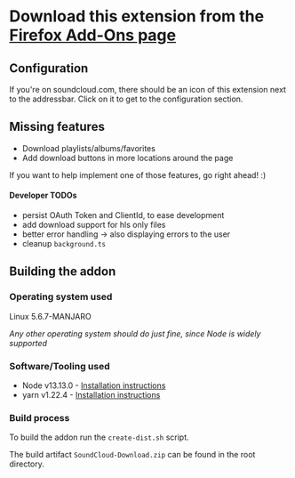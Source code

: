 # Download this extension from the [Firefox Add-Ons page](https://addons.mozilla.org/firefox/addon/soundcloud-dl)

## Configuration

If you're on soundcloud.com, there should be an icon of this extension next to the addressbar. Click on it to get to the configuration section.

## Missing features

- Download playlists/albums/favorites
- Add download buttons in more locations around the page

If you want to help implement one of those features, go right ahead! :)

#### Developer TODOs

- persist OAuth Token and ClientId, to ease development
- add download support for hls only files
- better error handling -> also displaying errors to the user
- cleanup `background.ts`

## Building the addon

### Operating system used

Linux 5.6.7-MANJARO

_Any other operating system should do just fine, since Node is widely supported_

### Software/Tooling used

- Node v13.13.0 - [Installation instructions](https://nodejs.org/en/download/)
- yarn v1.22.4 - [Installation instructions](https://classic.yarnpkg.com/en/docs/install)

### Build process

To build the addon run the `create-dist.sh` script.

The build artifact `SoundCloud-Download.zip` can be found in the root directory.
